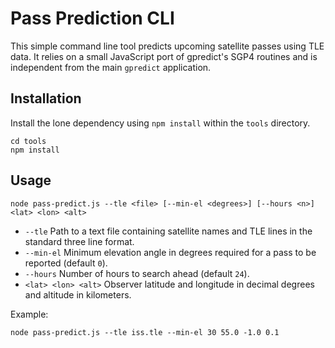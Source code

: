 # Pass Prediction CLI

This simple command line tool predicts upcoming satellite passes using TLE data.
It relies on a small JavaScript port of gpredict's SGP4 routines and is
independent from the main `gpredict` application.

## Installation

Install the lone dependency using `npm install` within the `tools` directory.

```
cd tools
npm install
```

## Usage

```
node pass-predict.js --tle <file> [--min-el <degrees>] [--hours <n>] <lat> <lon> <alt>
```

- `--tle` Path to a text file containing satellite names and TLE lines in the
  standard three line format.
- `--min-el` Minimum elevation angle in degrees required for a pass to be
  reported (default `0`).
- `--hours` Number of hours to search ahead (default `24`).
- `<lat> <lon> <alt>` Observer latitude and longitude in decimal degrees and
  altitude in kilometers.

Example:

```
node pass-predict.js --tle iss.tle --min-el 30 55.0 -1.0 0.1
```
